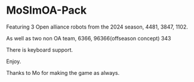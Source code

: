 # MoSImOA-Pack

Featuring 3 Open alliance robots from the 2024 season,
  4481,
  3847,
  1102.
  
As well as two non OA team,
  6366,
  96366(offseason concept)
  343

  There is keyboard support.

  Enjoy.

  Thanks to Mo for making the game as always.
